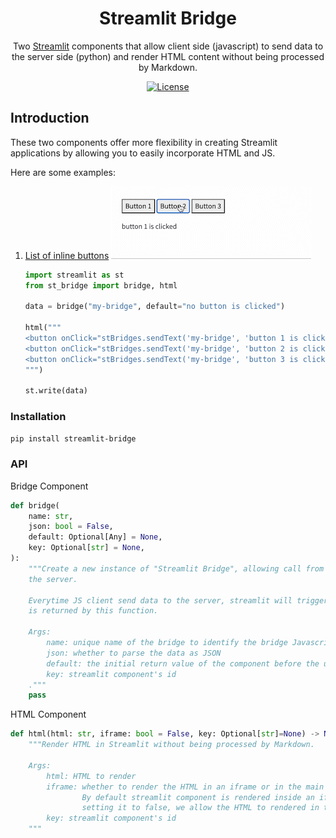 <h1 align="center">Streamlit Bridge</h1>

<div align="center">
    Two <a href="https://streamlit.io/">Streamlit</a> components that allow client side (javascript) to send data to the server side (python) and render HTML content without being processed by Markdown.

[![License](https://img.shields.io/badge/license-MIT-blue.svg)](https://opensource.org/licenses/MIT)

</div>

## Introduction

These two components offer more flexibility in creating Streamlit applications by allowing you to easily incorporate HTML and JS.

Here are some examples:

1. [List of inline buttons](/examples/inline_buttons.py) ![Streamlit inline buttons](/examples/inline_buttons.gif)

    ```python
    import streamlit as st
    from st_bridge import bridge, html

    data = bridge("my-bridge", default="no button is clicked")

    html("""
    <button onClick="stBridges.sendText('my-bridge', 'button 1 is clicked')">Button 1</button>
    <button onClick="stBridges.sendText('my-bridge', 'button 2 is clicked')">Button 2</button>
    <button onClick="stBridges.sendText('my-bridge', 'button 3 is clicked')">Button 3</button>
    """)

    st.write(data)
    ```

### Installation

```bash
pip install streamlit-bridge
```

### API

Bridge Component

```python
def bridge(
    name: str,
    json: bool = False,
    default: Optional[Any] = None,
    key: Optional[str] = None,
):
    """Create a new instance of "Streamlit Bridge", allowing call from the client to
    the server.

    Everytime JS client send data to the server, streamlit will trigger a rerun and the data
    is returned by this function.

    Args:
        name: unique name of the bridge to identify the bridge Javascript's call will send data to
        json: whether to parse the data as JSON
        default: the initial return value of the component before the user has interacted with it.
        key: streamlit component's id
    ."""
    pass
```

HTML Component

```python
def html(html: str, iframe: bool = False, key: Optional[str]=None) -> None:
    """Render HTML in Streamlit without being processed by Markdown.

    Args:
        html: HTML to render
        iframe: whether to render the HTML in an iframe or in the main document.
                By default streamlit component is rendered inside an iframe, so by
                setting it to false, we allow the HTML to rendered in the main document.
        key: streamlit component's id
    """
```

